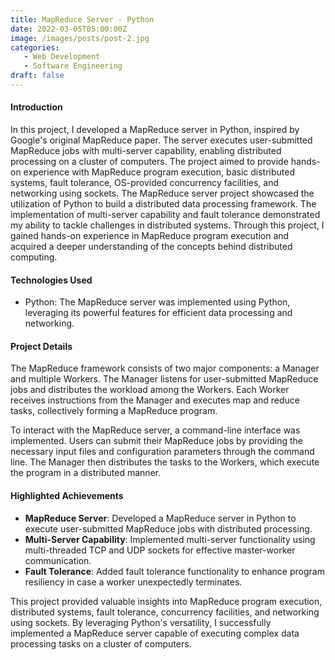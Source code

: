 ```yaml
---
title: MapReduce Server - Python
date: 2022-03-05T05:00:00Z
image: /images/posts/post-2.jpg
categories:
   - Web Development
   - Software Engineering
draft: false
---
```


#### Introduction
In this project, I developed a MapReduce server in Python, inspired by Google's original MapReduce paper. The server executes user-submitted MapReduce jobs with multi-server capability, enabling distributed processing on a cluster of computers. The project aimed to provide hands-on experience with MapReduce program execution, basic distributed systems, fault tolerance, OS-provided concurrency facilities, and networking using sockets. The MapReduce server project showcased the utilization of Python to build a distributed data processing framework. The implementation of multi-server capability and fault tolerance demonstrated my ability to tackle challenges in distributed systems. Through this project, I gained hands-on experience in MapReduce program execution and acquired a deeper understanding of the concepts behind distributed computing.

#### Technologies Used
- Python: The MapReduce server was implemented using Python, leveraging its powerful features for efficient data processing and networking.

#### Project Details
The MapReduce framework consists of two major components: a Manager and multiple Workers. The Manager listens for user-submitted MapReduce jobs and distributes the workload among the Workers. Each Worker receives instructions from the Manager and executes map and reduce tasks, collectively forming a MapReduce program.

To interact with the MapReduce server, a command-line interface was implemented. Users can submit their MapReduce jobs by providing the necessary input files and configuration parameters through the command line. The Manager then distributes the tasks to the Workers, which execute the program in a distributed manner.

#### Highlighted Achievements
- **MapReduce Server**: Developed a MapReduce server in Python to execute user-submitted MapReduce jobs with distributed processing.
- **Multi-Server Capability**: Implemented multi-server functionality using multi-threaded TCP and UDP sockets for effective master-worker communication.
- **Fault Tolerance**: Added fault tolerance functionality to enhance program resiliency in case a worker unexpectedly terminates.

This project provided valuable insights into MapReduce program execution, distributed systems, fault tolerance, concurrency facilities, and networking using sockets. By leveraging Python's versatility, I successfully implemented a MapReduce server capable of executing complex data processing tasks on a cluster of computers.
